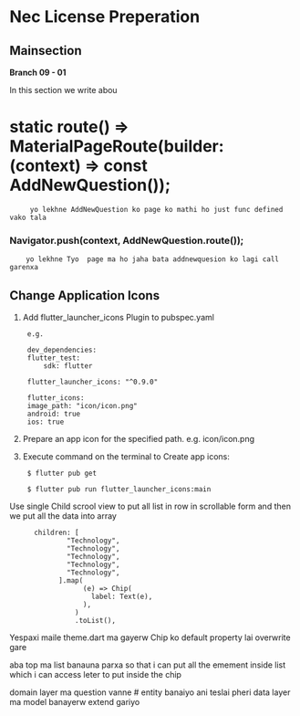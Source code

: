 # Nec License Preperation

## Mainsection 
 
 <div class='alert alert-block alert-info'>
 <b>Branch 09 - 01 </b></div>

 
 In this section we write abou


 #   static route() => MaterialPageRoute(builder: (context) => const AddNewQuestion());
         yo lekhne AddNewQuestion ko page ko mathi ho just func defined vako tala

 ###     Navigator.push(context, AddNewQuestion.route()); 
        yo lekhne Tyo  page ma ho jaha bata addnewquesion ko lagi call garenxa


## Change Application Icons

1. Add flutter_launcher_icons Plugin to pubspec.yaml

        e.g.

        dev_dependencies: 
        flutter_test:
            sdk: flutter

        flutter_launcher_icons: "^0.9.0"

        flutter_icons:
        image_path: "icon/icon.png" 
        android: true
        ios: true
  
2. Prepare an app icon for the specified path. e.g. icon/icon.png

3. Execute command on the terminal to Create app icons:

        $ flutter pub get

        $ flutter pub run flutter_launcher_icons:main


Use single Child scrool view to put all list in row in scrollable form and then we put all the data into array

          children: [
                  "Technology",
                  "Technology",
                  "Technology",
                  "Technology",
                  "Technology",
                ].map(
                      (e) => Chip(
                        label: Text(e),
                      ),
                    )
                    .toList(),


Yespaxi maile theme.dart ma gayerw Chip ko default property lai overwrite gare 


aba top ma list banauna parxa so that i can put all the emement inside list which i can access leter to put inside the chip



domain layer ma question vanne # entity  banaiyo ani teslai pheri data layer ma model banayerw extend gariyo